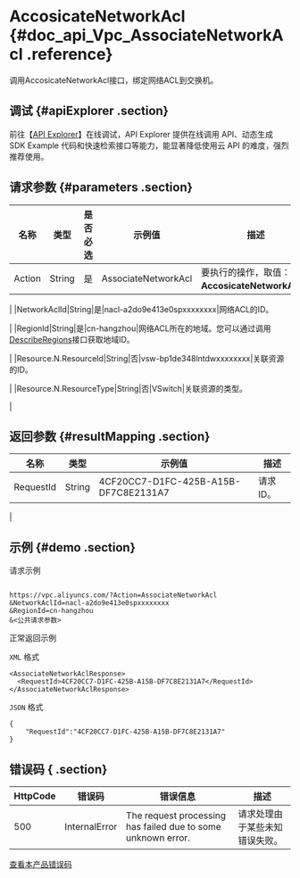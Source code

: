# AccosicateNetworkAcl {#doc_api_Vpc_AssociateNetworkAcl .reference}

调用AccosicateNetworkAcl接口，绑定网络ACL到交换机。

## 调试 {#apiExplorer .section}

前往【[API Explorer](https://api.aliyun.com/#product=Vpc&api=AssociateNetworkAcl)】在线调试，API Explorer 提供在线调用 API、动态生成 SDK Example 代码和快速检索接口等能力，能显著降低使用云 API 的难度，强烈推荐使用。

## 请求参数 {#parameters .section}

|名称|类型|是否必选|示例值|描述|
|--|--|----|---|--|
|Action|String|是|AssociateNetworkAcl|要执行的操作，取值： **AccosicateNetworkAcl**。

 |
|NetworkAclId|String|是|nacl-a2do9e413e0spxxxxxxxx|网络ACL的ID。

 |
|RegionId|String|是|cn-hangzhou|网络ACL所在的地域。您可以通过调用[DescribeRegions](~~36063~~)接口获取地域ID。

 |
|Resource.N.ResourceId|String|否|vsw-bp1de348lntdwxxxxxxxx|关联资源的ID。

 |
|Resource.N.ResourceType|String|否|VSwitch|关联资源的类型。

 |

## 返回参数 {#resultMapping .section}

|名称|类型|示例值|描述|
|--|--|---|--|
|RequestId|String|4CF20CC7-D1FC-425B-A15B-DF7C8E2131A7|请求ID。

 |

## 示例 {#demo .section}

请求示例

``` {#request_demo}

https://vpc.aliyuncs.com/?Action=AssociateNetworkAcl
&NetworkAclId=nacl-a2do9e413e0spxxxxxxxx
&RegionId=cn-hangzhou
&<公共请求参数>

```

正常返回示例

`XML` 格式

``` {#xml_return_success_demo}
<AssociateNetworkAclResponse>
  <RequestId>4CF20CC7-D1FC-425B-A15B-DF7C8E2131A7</RequestId>
</AssociateNetworkAclResponse>

```

`JSON` 格式

``` {#json_return_success_demo}
{
	"RequestId":"4CF20CC7-D1FC-425B-A15B-DF7C8E2131A7"
}
```

## 错误码 { .section}

|HttpCode|错误码|错误信息|描述|
|--------|---|----|--|
|500|InternalError|The request processing has failed due to some unknown error.|请求处理由于某些未知错误失败。|

[查看本产品错误码](https://error-center.aliyun.com/status/product/Vpc)

